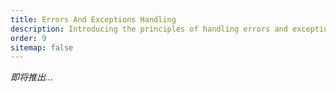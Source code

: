 ```yaml
---
title: Errors And Exceptions Handling
description: Introducing the principles of handling errors and exceptions in Visual Basic
order: 9
sitemap: false
---
```

*即将推出...*